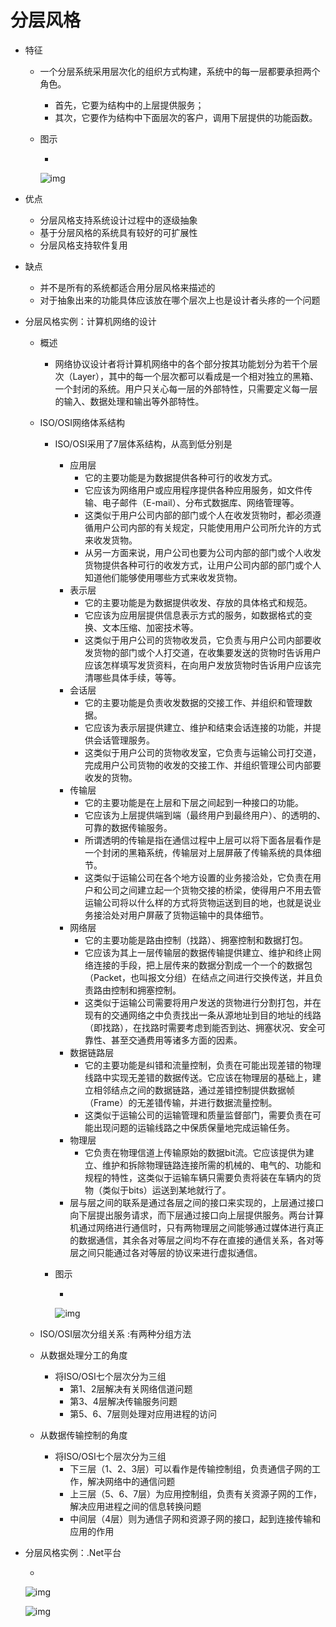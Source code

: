 # 分层风格

- 特征

  - 一个分层系统采用层次化的组织方式构建，系统中的每一层都要承担两个角色。

    - 首先，它要为结构中的上层提供服务；
    - 其次，它要作为结构中下面层次的客户，调用下层提供的功能函数。

  - 图示

    - 

      ![img](https://img1.zlogs.net/20/20200115191917.png)

- 优点

  - 分层风格支持系统设计过程中的逐级抽象
  - 基于分层风格的系统具有较好的可扩展性
  - 分层风格支持软件复用

- 缺点

  - 并不是所有的系统都适合用分层风格来描述的
  - 对于抽象出来的功能具体应该放在哪个层次上也是设计者头疼的一个问题

- 分层风格实例：计算机网络的设计

  - 概述

    - 网络协议设计者将计算机网络中的各个部分按其功能划分为若干个层次（Layer），其中的每一个层次都可以看成是一个相对独立的黑箱、一个封闭的系统。用户只关心每一层的外部特性，只需要定义每一层的输入、数据处理和输出等外部特性。

  - ISO/OSI网络体系结构

    - ISO/OSI采用了7层体系结构，从高到低分别是

      - 应用层
        - 它的主要功能是为数据提供各种可行的收发方式。
        - 它应该为网络用户或应用程序提供各种应用服务，如文件传输、电子邮件（E-mail）、分布式数据库、网络管理等。
        - 这类似于用户公司内部的部门或个人在收发货物时，都必须遵循用户公司内部的有关规定，只能使用用户公司所允许的方式来收发货物。
        - 从另一方面来说，用户公司也要为公司内部的部门或个人收发货物提供各种可行的收发方式，让用户公司内部的部门或个人知道他们能够使用哪些方式来收发货物。
      - 表示层
        - 它的主要功能是为数据提供收发、存放的具体格式和规范。
        - 它应该为应用层提供信息表示方式的服务，如数据格式的变换、文本压缩、加密技术等。
        - 这类似于用户公司的货物收发员，它负责与用户公司内部要收发货物的部门或个人打交道，在收集要发送的货物时告诉用户应该怎样填写发货资料，在向用户发放货物时告诉用户应该完清哪些具体手续，等等。 
      - 会话层
        - 它的主要功能是负责收发数据的交接工作、并组织和管理数据。
        - 它应该为表示层提供建立、维护和结束会话连接的功能，并提供会话管理服务。
        - 这类似于用户公司的货物收发室，它负责与运输公司打交道，完成用户公司货物的收发的交接工作、并组织管理公司内部要收发的货物。
      - 传输层
        - 它的主要功能是在上层和下层之间起到一种接口的功能。
        - 它应该为上层提供端到端（最终用户到最终用户）、的透明的、可靠的数据传输服务。
        - 所谓透明的传输是指在通信过程中上层可以将下面各层看作是一个封闭的黑箱系统，传输层对上层屏蔽了传输系统的具体细节。
        - 这类似于运输公司在各个地方设置的业务接洽处，它负责在用户和公司之间建立起一个货物交接的桥梁，使得用户不用去管运输公司将以什么样的方式将货物运送到目的地，也就是说业务接洽处对用户屏蔽了货物运输中的具体细节。 
      - 网络层
        - 它的主要功能是路由控制（找路）、拥塞控制和数据打包。
        - 它应该为其上一层传输层的数据传输提供建立、维护和终止网络连接的手段，把上层传来的数据分割成一个一个的数据包（Packet，也叫报文分组）在结点之间进行交换传送，并且负责路由控制和拥塞控制。
        - 这类似于运输公司需要将用户发送的货物进行分割打包，并在现有的交通网络之中负责找出一条从源地址到目的地址的线路（即找路），在找路时需要考虑到能否到达、拥塞状况、安全可靠性、甚至交通费用等诸多方面的因素。
      - 数据链路层
        - 它的主要功能是纠错和流量控制，负责在可能出现差错的物理线路中实现无差错的数据传送。它应该在物理层的基础上，建立相邻结点之间的数据链路，通过差错控制提供数据帧（Frame）的无差错传输，并进行数据流量控制。
        - 这类似于运输公司的运输管理和质量监督部门，需要负责在可能出现问题的运输线路之中保质保量地完成运输任务。
      - 物理层
        - 它负责在物理信道上传输原始的数据bit流。它应该提供为建立、维护和拆除物理链路连接所需的机械的、电气的、功能和规程的特性，这类似于运输车辆只需要负责将装在车辆内的货物（类似于bits）运送到某地就行了。
      - 层与层之间的联系是通过各层之间的接口来实现的，上层通过接口向下层提出服务请求，而下层通过接口向上层提供服务。两台计算机通过网络进行通信时，只有两物理层之间能够通过媒体进行真正的数据通信，其余各对等层之间均不存在直接的通信关系，各对等层之间只能通过各对等层的协议来进行虚拟通信。

    - 图示

      - 

        ![img](https://img1.zlogs.net/20/20200115191918.png)

  - ISO/OSI层次分组关系 :有两种分组方法

  - 从数据处理分工的角度

    - 将ISO/OSI七个层次分为三组
      - 第1、2层解决有关网络信道问题
      - 第3、4层解决传输服务问题
      - 第5、6、7层则处理对应用进程的访问

  - 从数据传输控制的角度

    - 将ISO/OSI七个层次分为三组
      - 下三层（1、2、3层）可以看作是传输控制组，负责通信子网的工作，解决网络中的通信问题
      - 上三层（5、6、7层）为应用控制组，负责有关资源子网的工作，解决应用进程之间的信息转换问题
      - 中间层（4层）则为通信子网和资源子网的接口，起到连接传输和应用的作用

- 分层风格实例：.Net平台

  - 

    ![img](https://img1.zlogs.net/20/20200115191919.png)

    ![img](https://img1.zlogs.net/20/20200115191920.png)